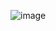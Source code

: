![image](https://github.com/hiteshujani2002/Excel_Dashboard/assets/84509735/ad06d38d-cd1e-4d3a-aebb-567b4df93c87)
